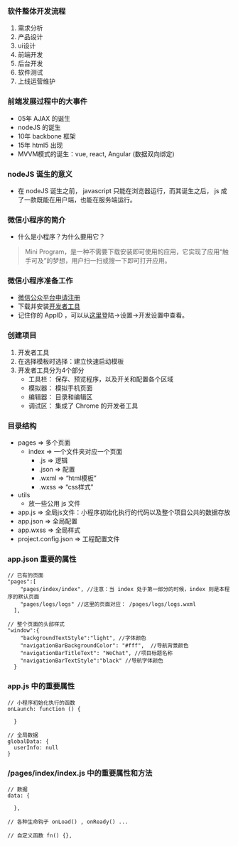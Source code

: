 ### 软件整体开发流程
1. 需求分析
2. 产品设计
3. ui设计
4. 前端开发
5. 后台开发
6. 软件测试
7. 上线运营维护

### 前端发展过程中的大事件
* 05年 AJAX 的诞生
* nodeJS 的诞生
* 10年 backbone 框架
* 15年 html5 出现
* MVVM模式的诞生：vue, react, Angular (数据双向绑定)

### nodeJS 诞生的意义
* 在 nodeJS 诞生之前， javascript 只能在浏览器运行，而其诞生之后， js 成了一款既能在用户端，也能在服务端运行。

### 微信小程序的简介
* 什么是小程序？为什么要用它？
> Mini Program，是一种不需要下载安装即可使用的应用，它实现了应用“触手可及”的梦想，用户扫一扫或搜一下即可打开应用。

### 微信小程序准备工作
* [微信公众平台申请注册](https://mp.weixin.qq.com/cgi-bin/wx)
* 下载并安装[开发者工具](https://servicewechat.com/wxa-dev-logic/download_redirect?type=x64&from=mpwiki)
* 记住你的 AppID ，可以从[这里](https://mp.weixin.qq.com)登陆->设置->开发设置中查看。

### 创建项目
1. 开发者工具
2. 在选择模板时选择：建立快速启动模板
3. 开发者工具分为4个部分
    * 工具栏： 保存、预览程序，以及开关和配置各个区域
    * 模拟器： 模拟手机页面
    * 编辑器： 目录和编辑区
    * 调试区： 集成了 Chrome 的开发者工具

### 目录结构
* pages => 多个页面
    * index => 一个文件夹对应一个页面
        * .js           => 逻辑
        * .json         => 配置
        * .wxml         => “html模板”
        * .wxss         => “css样式”
* utils
    * 放一些公用 js 文件
* app.js => 全局js文件：小程序初始化执行的代码以及整个项目公共的数据存放
* app.json => 全局配置
* app.wxss => 全局样式
* project.config.json => 工程配置文件

### app.json 重要的属性
```
// 已有的页面
"pages":[
    "pages/index/index", //注意：当 index 处于第一部分的时候，index 则是本程序的默认页面
    "pages/logs/logs" //这里的页面对应： /pages/logs/logs.wxml
  ],

// 整个页面的头部样式
"window":{
    "backgroundTextStyle":"light", //字体颜色
    "navigationBarBackgroundColor": "#fff",  //导航背景颜色
    "navigationBarTitleText": "WeChat", //项目标题名称
    "navigationBarTextStyle":"black" //导航字体颜色
  }
```

### app.js 中的重要属性
```
// 小程序初始化执行的函数
onLaunch: function () {
  
  }

// 全局数据
globalData: {
  userInfo: null
}
```

### /pages/index/index.js 中的重要属性和方法
```
// 数据
data: {
  
  },

// 各种生命钩子 onLoad() , onReady() ...

// 自定义函数 fn() {},
```